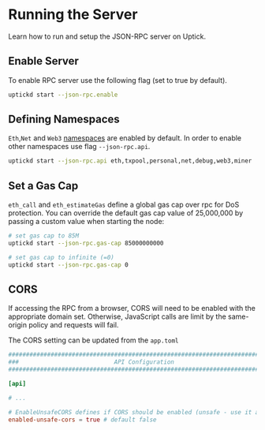 # Running the Server

Learn how to run and setup the JSON-RPC server on Uptick.

## Enable Server

To enable RPC server use the following flag (set to true by default).

```bash
uptickd start --json-rpc.enable
```

## Defining Namespaces

`Eth`,`Net` and `Web3` [namespaces](https://github.com/starrymedia/upticknetworkdocs/blob/main/api/json-rpc/namespaces/README.md) are enabled by default. In order to enable other namespaces use flag `--json-rpc.api`.

```bash
uptickd start --json-rpc.api eth,txpool,personal,net,debug,web3,miner
```

## Set a Gas Cap

`eth_call` and `eth_estimateGas` define a global gas cap over rpc for DoS protection. You can override the default gas cap value of 25,000,000 by passing a custom value when starting the node:

```bash
# set gas cap to 85M
uptickd start --json-rpc.gas-cap 85000000000

# set gas cap to infinite (=0)
uptickd start --json-rpc.gas-cap 0
```

## CORS

If accessing the RPC from a browser, CORS will need to be enabled with the appropriate domain set. Otherwise, JavaScript calls are limit by the same-origin policy and requests will fail.

The CORS setting can be updated from the `app.toml`

```toml
###############################################################################
###                           API Configuration                             ###
###############################################################################

[api]

# ...

# EnableUnsafeCORS defines if CORS should be enabled (unsafe - use it at your own risk).
enabled-unsafe-cors = true # default false
```
